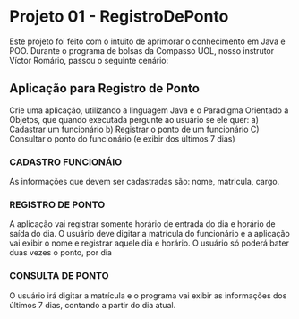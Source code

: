 # Projeto 01 - RegistroDePonto

Este projeto foi feito com o intuito de aprimorar o conhecimento em Java e POO.
Durante o programa de bolsas da Compasso UOL, nosso instrutor Víctor Romário, passou o seguinte cenário:

## Aplicação para Registro de Ponto
Crie uma aplicação, utilizando a linguagem Java e o Paradigma Orientado a Objetos, que quando
executada pergunte ao usuário se ele quer:
a) Cadastrar um funcionário
b) Registrar o ponto de um funcionário
C) Consultar o ponto do funcionário (e exibir dos últimos 7 dias)

### CADASTRO FUNCIONÁIO
As informações que devem ser cadastradas são: nome, matricula, cargo.

### REGISTRO DE PONTO
A aplicação vai registrar somente horário de entrada do dia e horário de saída do dia.
O usuário deve digitar a matrícula do funcionário e a aplicação vai exibir o nome e registrar aquele dia e horário.
O usuário só poderá bater duas vezes o ponto, por dia

### CONSULTA DE PONTO
O usuário irá digitar a matrícula e o programa vai exibir as informações dos últimos 7
dias,
contando a partir do dia atual.
